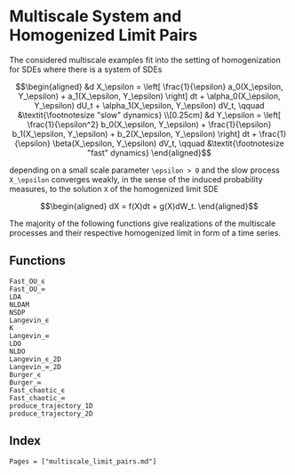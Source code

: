 # Multiscale System and Homogenized Limit Pairs

The considered multiscale examples fit into the setting of homogenization for SDEs where there is a system of SDEs
```math
\begin{aligned}
    &d X_\epsilon = \left[ \frac{1}{\epsilon} a_0(X_\epsilon, Y_\epsilon) + a_1(X_\epsilon, Y_\epsilon) \right] dt + \alpha_0(X_\epsilon, Y_\epsilon) dU_t + \alpha_1(X_\epsilon, Y_\epsilon) dV_t, \qquad &\textit{\footnotesize "slow" dynamics} \\[0.25cm]
    &d Y_\epsilon = \left[ \frac{1}{\epsilon^2} b_0(X_\epsilon, Y_\epsilon) + \frac{1}{\epsilon} b_1(X_\epsilon, Y_\epsilon) + b_2(X_\epsilon, Y_\epsilon) \right] dt + \frac{1}{\epsilon} \beta(X_\epsilon, Y_\epsilon) dV_t, \qquad &\textit{\footnotesize "fast" dynamics}
\end{aligned}
```
depending on a small scale parameter ``\epsilon > 0`` and the slow process ``X_\epsilon`` converges weakly, in the sense of the induced probability measures, to the solution ``X`` of the homogenized limit SDE
```math
\begin{aligned}
    dX = f(X)dt + g(X)dW_t.
\end{aligned}
```
The majority of the following functions give realizations of the multiscale processes and their respective homogenized limit in form of a time series.

## Functions
```@docs
Fast_OU_ϵ
Fast_OU_∞
LDA
NLDAM
NSDP
Langevin_ϵ
K
Langevin_∞
LDO
NLDO
Langevin_ϵ_2D
Langevin_∞_2D
Burger_ϵ
Burger_∞
Fast_chaotic_ϵ
Fast_chaotic_∞
produce_trajectory_1D
produce_trajectory_2D
```

## Index

```@index
Pages = ["multiscale_limit_pairs.md"]
```
